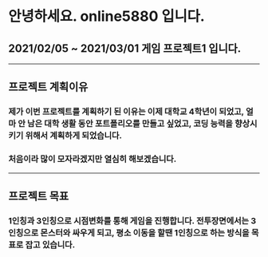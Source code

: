# 안녕하세요. online5880 입니다.
## 2021/02/05 ~ 2021/03/01 게임 프로젝트1 입니다.
-----

## 프로젝트 계획이유
### 제가 이번 프로젝트를 계획하기 된 이유는 이제 대학교 4학년이 되었고, 얼마 안 남은 대학 생활 동안 포트폴리오를 만들고 싶었고, 코딩 능력을 향상시키기 위해서 계획하게 되었습니다.
### 처음이라 많이 모자라겠지만 열심히 해보겠습니다.
-----
## 프로젝트 목표
### 1인칭과 3인칭으로 시점변화를 통해 게임을 진행합니다. 전투장면에서는 3인칭으로 몬스터와 싸우게 되고, 	평소 이동을 할땐 1인칭으로 하는 방식을 목표로 잡고 있습니다.

